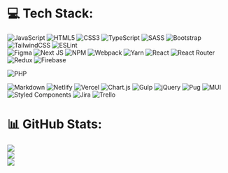 # 💻 Tech Stack:
 ![JavaScript](https://img.shields.io/badge/javascript-%23323330.svg?style=plastic&logo=javascript&logoColor=%23F7DF1E) 
 ![HTML5](https://img.shields.io/badge/html5-%23E34F26.svg?style=plastic&logo=html5&logoColor=white)
 ![CSS3](https://img.shields.io/badge/css3-%231572B6.svg?style=plastic&logo=css3&logoColor=white)
 ![TypeScript](https://img.shields.io/badge/typescript-%23007ACC.svg?style=plastic&logo=typescript&logoColor=white)
 ![SASS](https://img.shields.io/badge/SASS-hotpink.svg?style=plastic&logo=SASS&logoColor=white)
 ![Bootstrap](https://img.shields.io/badge/bootstrap-%23563D7C.svg?style=plastic&logo=bootstrap&logoColor=white)
 ![TailwindCSS](https://img.shields.io/badge/tailwindcss-%2338B2AC.svg?style=plastic&logo=tailwind-css&logoColor=white)
 ![ESLint](https://img.shields.io/badge/ESLint-4B3263?style=plastic&logo=eslint&logoColor=white) 	
 ![Figma](https://img.shields.io/badge/figma-%23F24E1E.svg?style=plastic&logo=figma&logoColor=white)
 ![Next JS](https://img.shields.io/badge/Next-black?style=plastic&logo=next.js&logoColor=white) 
 ![NPM](https://img.shields.io/badge/NPM-%23000000.svg?style=plastic&logo=npm&logoColor=white)
 ![Webpack](https://img.shields.io/badge/webpack-%238DD6F9.svg?style=plastic&logo=webpack&logoColor=black) 
 ![Yarn](https://img.shields.io/badge/yarn-%232C8EBB.svg?style=plastic&logo=yarn&logoColor=white)
 ![React](https://img.shields.io/badge/react-%2320232a.svg?style=plastic&logo=react&logoColor=%2361DAFB) 
 ![React Router](https://img.shields.io/badge/React_Router-CA4245?style=plastic&logo=react-router&logoColor=white)
 ![Redux](https://img.shields.io/badge/redux-%23593d88.svg?style=plastic&logo=redux&logoColor=white)
 ![Firebase](https://img.shields.io/badge/firebase-%23039BE5.svg?style=plastic&logo=firebase)

 ![PHP](https://img.shields.io/badge/php-%23777BB4.svg?style=plastic&logo=php&logoColor=white)


 
 ![Markdown](https://img.shields.io/badge/markdown-%23000000.svg?style=plastic&logo=markdown&logoColor=white)  ![Netlify](https://img.shields.io/badge/netlify-%23000000.svg?style=plastic&logo=netlify&logoColor=#00C7B7) ![Vercel](https://img.shields.io/badge/vercel-%23000000.svg?style=plastic&logo=vercel&logoColor=white)  ![Chart.js](https://img.shields.io/badge/chart.js-F5788D.svg?style=plastic&logo=chart.js&logoColor=white) ![Gulp](https://img.shields.io/badge/GULP-%23CF4647.svg?style=plastic&logo=gulp&logoColor=white) ![jQuery](https://img.shields.io/badge/jquery-%230769AD.svg?style=plastic&logo=jquery&logoColor=white) ![Pug](https://img.shields.io/badge/Pug-FFF?style=plastic&logo=pug&logoColor=A86454) ![MUI](https://img.shields.io/badge/MUI-%230081CB.svg?style=plastic&logo=material-ui&logoColor=white)  ![Styled Components](https://img.shields.io/badge/styled--components-DB7093?style=plastic&logo=styled-components&logoColor=white)     ![Jira](https://img.shields.io/badge/jira-%230A0FFF.svg?style=plastic&logo=jira&logoColor=white) ![Trello](https://img.shields.io/badge/Trello-%23026AA7.svg?style=plastic&logo=Trello&logoColor=white)
# 📊 GitHub Stats:
![](https://github-readme-stats.vercel.app/api?username=Kuldyaev&theme=tokyonight&hide_border=false&include_all_commits=true&count_private=true)<br/>
![](https://github-readme-streak-stats.herokuapp.com/?user=Kuldyaev&theme=tokyonight&hide_border=false)<br/>
![](https://github-readme-stats.vercel.app/api/top-langs/?username=Kuldyaev&theme=tokyonight&hide_border=false&include_all_commits=true&count_private=true&layout=compact)


